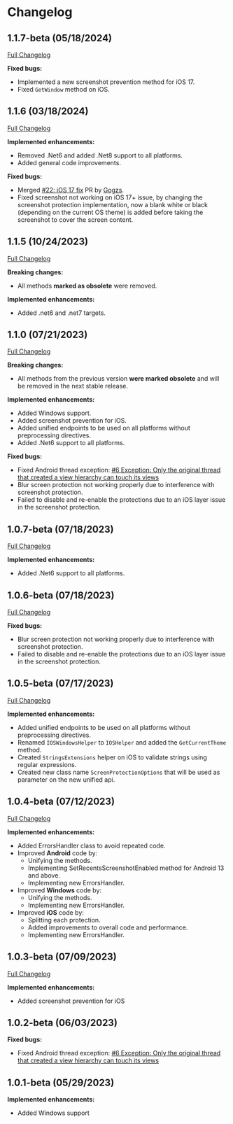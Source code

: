 # Changelog

## 1.1.7-beta (05/18/2024)
[Full Changelog](https://github.com/FabriBertani/Plugin.Maui.ScreenSecurity/compare/v1.1.6...v1.1.7-beta)

**Fixed bugs:**
- Implemented a new screenshot prevention method for iOS 17.
- Fixed `GetWindow` method on iOS.

## 1.1.6 (03/18/2024)
[Full Changelog](https://github.com/FabriBertani/Plugin.Maui.ScreenSecurity/compare/v1.1.5...v1.1.6)

**Implemented enhancements:**
- Removed .Net6 and added .Net8 support to all platforms.
- Added general code improvements.

**Fixed bugs:**
- Merged [#22: iOS 17 fix](https://github.com/FabriBertani/Plugin.Maui.ScreenSecurity/pull/22) PR by [Gogzs](https://github.com/Gogzs).
- Fixed screenshot not working on iOS 17+ issue, by changing the screenshot protection implementation, now a blank white or black (depending on the current OS theme) is added before taking the screenshot to cover the screen content.

## 1.1.5 (10/24/2023)
[Full Changelog](https://github.com/FabriBertani/Plugin.Maui.ScreenSecurity/compare/v1.1.0...v1.1.5)

**Breaking changes:**
- All methods **marked as obsolete** were removed.

**Implemented enhancements:**
- Added .net6 and .net7 targets.

## 1.1.0 (07/21/2023)
[Full Changelog](https://github.com/FabriBertani/Plugin.Maui.ScreenSecurity/compare/v1.0.0...v1.1.0)

**Breaking changes:**
- All methods from the previous version **were marked obsolete** and will be removed in the next stable release.

**Implemented enhancements:**
- Added Windows support.
- Added screenshot prevention for iOS.
- Added unified endpoints to be used on all platforms without preprocessing directives.
- Added .Net6 support to all platforms.

**Fixed bugs:**
- Fixed Android thread exception: [#6 Exception: Only the original thread that created a view hierarchy can touch its views](https://github.com/FabriBertani/Plugin.Maui.ScreenSecurity/issues/6)
- Blur screen protection not working properly due to interference with screenshot protection.
- Failed to disable and re-enable the protections due to an iOS layer issue in the screenshot protection.

## 1.0.7-beta (07/18/2023)
[Full Changelog](https://github.com/FabriBertani/Plugin.Maui.ScreenSecurity/compare/v1.0.6-beta...v1.0.7-beta)

**Implemented enhancements:**
- Added .Net6 support to all platforms.

## 1.0.6-beta (07/18/2023)
[Full Changelog](https://github.com/FabriBertani/Plugin.Maui.ScreenSecurity/compare/v1.0.5-beta...v1.0.6-beta)

**Fixed bugs:**
- Blur screen protection not working properly due to interference with screenshot protection.
- Failed to disable and re-enable the protections due to an iOS layer issue in the screenshot protection.

## 1.0.5-beta (07/17/2023)
[Full Changelog](https://github.com/FabriBertani/Plugin.Maui.ScreenSecurity/compare/v1.0.4-beta...v1.0.5-beta)

**Implemented enhancements:**
- Added unified endpoints to be used on all platforms without preprocessing directives.
- Renamed `IOSWindowsHelper` to `IOSHelper` and added the `GetCurrentTheme` method.
- Created `StringsExtensions` helper on iOS to validate strings using regular expressions.
- Created new class name `ScreenProtectionOptions` that will be used as parameter on the new unified api.

## 1.0.4-beta (07/12/2023)
[Full Changelog](https://github.com/FabriBertani/Plugin.Maui.ScreenSecurity/compare/v1.0.3-beta...v1.0.4-beta)

**Implemented enhancements:**
- Added ErrorsHandler class to avoid repeated code.
-  Improved **Android** code by:
    - Unifying the methods.
    - Implementing SetRecentsScreenshotEnabled method for Android 13 and above.
    - Implementing new ErrorsHandler.
- Improved **Windows** code by:
    - Unifying the methods.
    - Implementing new ErrorsHandler.
-  Improved **iOS** code by:
    - Splitting each protection.
    - Added improvements to overall code and performance.
    - Implementing new ErrorsHandler.


## 1.0.3-beta (07/09/2023)
[Full Changelog](https://github.com/FabriBertani/Plugin.Maui.ScreenSecurity/compare/v1.0.0...v1.0.3-beta)

**Implemented enhancements:**
- Added screenshot prevention for iOS

## 1.0.2-beta (06/03/2023)

**Fixed bugs:**
- Fixed Android thread exception: [#6 Exception: Only the original thread that created a view hierarchy can touch its views](https://github.com/FabriBertani/Plugin.Maui.ScreenSecurity/issues/6)

## 1.0.1-beta (05/29/2023)

**Implemented enhancements:**
- Added Windows support